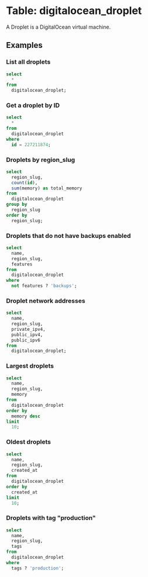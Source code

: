 # Table: digitalocean_droplet

A Droplet is a DigitalOcean virtual machine.

## Examples

### List all droplets

```sql
select
  *
from
  digitalocean_droplet;
```

### Get a droplet by ID

```sql
select
  *
from
  digitalocean_droplet
where
  id = 227211874;
```

### Droplets by region_slug

```sql
select
  region_slug,
  count(id),
  sum(memory) as total_memory
from
  digitalocean_droplet
group by
  region_slug
order by
  region_slug;
```

### Droplets that do not have backups enabled

```sql
select
  name,
  region_slug,
  features
from
  digitalocean_droplet
where
  not features ? 'backups';
```

### Droplet network addresses

```sql
select
  name,
  region_slug,
  private_ipv4,
  public_ipv4,
  public_ipv6
from
  digitalocean_droplet;
```

### Largest droplets

```sql
select
  name,
  region_slug,
  memory
from
  digitalocean_droplet
order by
  memory desc
limit
  10;
```

### Oldest droplets

```sql
select
  name,
  region_slug,
  created_at
from
  digitalocean_droplet
order by
  created_at
limit
  10;
```

### Droplets with tag "production"

```sql
select
  name,
  region_slug,
  tags
from
  digitalocean_droplet
where
  tags ? 'production';
```
